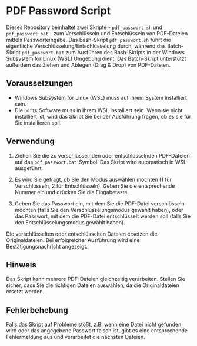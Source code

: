 # PDF Password Script
Dieses Repository beinhaltet zwei Skripte - `pdf_passwort.sh` und `pdf_passwort.bat` - zum Verschlüsseln und Entschlüsseln von PDF-Dateien mittels Passworteingabe. Das Bash-Skript `pdf_passwort.sh` führt die eigentliche Verschlüsselung/Entschlüsselung durch, während das Batch-Skript `pdf_passwort.bat` zum Ausführen des Bash-Skripts in der Windows Subsystem for Linux (WSL) Umgebung dient. Das Batch-Skript unterstützt außerdem das Ziehen und Ablegen (Drag & Drop) von PDF-Dateien.

## Voraussetzungen
- Windows Subsystem for Linux (WSL) muss auf Ihrem System installiert sein.
- Die `pdftk` Software muss in Ihrem WSL installiert sein. Wenn sie nicht installiert ist, wird das Skript Sie bei der Ausführung fragen, ob es sie für Sie installieren soll.

## Verwendung
1. Ziehen Sie die zu verschlüsselnden oder entschlüsselnden PDF-Dateien auf das `pdf_passwort.bat`-Symbol. Das Skript wird automatisch in WSL ausgeführt.

2. Es wird Sie gefragt, ob Sie den Modus auswählen möchten (1 für Verschlüsseln, 2 für Entschlüsseln). Geben Sie die entsprechende Nummer ein und drücken Sie die Eingabetaste.

3. Geben Sie das Passwort ein, mit dem Sie die PDF-Datei verschlüsseln möchten (falls Sie den Verschlüsselungsmodus gewählt haben), oder das Passwort, mit dem die PDF-Datei entschlüsselt werden soll (falls Sie den Entschlüsselungsmodus gewählt haben).

Die verschlüsselten oder entschlüsselten Dateien ersetzen die Originaldateien. Bei erfolgreicher Ausführung wird eine Bestätigungsnachricht angezeigt.

## Hinweis
Das Skript kann mehrere PDF-Dateien gleichzeitig verarbeiten. Stellen Sie sicher, dass Sie die richtigen Dateien auswählen, da die Originaldateien ersetzt werden.

## Fehlerbehebung
Falls das Skript auf Probleme stößt, z.B. wenn eine Datei nicht gefunden wird oder das angegebene Passwort falsch ist, gibt es eine entsprechende Fehlermeldung aus und verarbeitet die nächsten Dateien.

